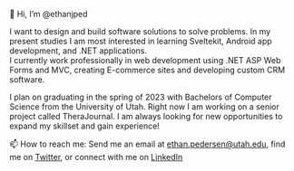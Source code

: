 👋 Hi, I’m @ethanjped

I want to design and build software solutions to solve problems. In my present studies I am most interested in learning Sveltekit, Android app development, and .NET applications.  
I currently work professionally in web development using .NET ASP Web Forms and MVC, creating E-commerce sites and developing custom CRM software.


I plan on graduating in the spring of 2023 with Bachelors of Computer Science from the University of Utah. Right now I am working on a senior project called TheraJournal. I am always looking for new opportunities to expand my skillset and gain experience! 


📫 How to reach me: Send me an email at ethan.pedersen@utah.edu, find me on [Twitter](https://twitter.com/pedersen_ethan), or connect with me on [LinkedIn](https://www.linkedin.com/in/ethanpedersen/)

